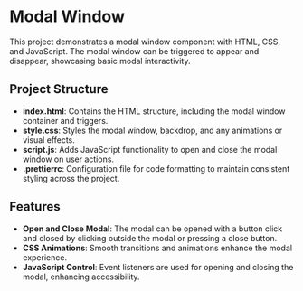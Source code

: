 # Modal Window

This project demonstrates a modal window component with HTML, CSS, and JavaScript. The modal window can be triggered to appear and disappear, showcasing basic modal interactivity.

## Project Structure

- **index.html**: Contains the HTML structure, including the modal window container and triggers.
- **style.css**: Styles the modal window, backdrop, and any animations or visual effects.
- **script.js**: Adds JavaScript functionality to open and close the modal window on user actions.
- **.prettierrc**: Configuration file for code formatting to maintain consistent styling across the project.

## Features

- **Open and Close Modal**: The modal can be opened with a button click and closed by clicking outside the modal or pressing a close button.
- **CSS Animations**: Smooth transitions and animations enhance the modal experience.
- **JavaScript Control**: Event listeners are used for opening and closing the modal, enhancing accessibility.

